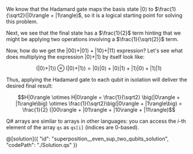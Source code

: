 We know that the Hadamard gate maps the basis state $|0\rangle$ to $\frac{1}{\sqrt2}(|0\rangle + |1\rangle)$, so it is a logical starting point for solving this problem. 

Next, we see that the final state has a $\frac{1}{2}$ term hinting that we might be applying two operations involving a $\frac{1}{\sqrt{2}}$ term. 

Now, how do we get the $|00\rangle + |01\rangle + |10\rangle + |11\rangle$ expression? Let's see what does multiplying the expression $|0\rangle + |1\rangle$ by itself look like:

$$\big(|0\rangle + |1\rangle\big) \otimes \big(|0\rangle + |1\rangle\big) = |0\rangle|0\rangle + |0\rangle|1\rangle + |1\rangle|0\rangle + |1\rangle|1\rangle$$

Thus, applying the Hadamard gate to each qubit in isolation will deliver the desired final result:

$$H|0\rangle \otimes H|0\rangle = \frac{1}{\sqrt2} \big(|0\rangle + |1\rangle\big) \otimes \frac{1}{\sqrt2}\big(|0\rangle + |1\rangle\big)
= \frac{1}{2} (|00\rangle + |01\rangle + |10\rangle + |11\rangle)$$

Q# arrays are similar to arrays in other languages: you can access the $i$-th element of the array `qs` as `qs[i]` (indices are 0-based).

@[solution]({
    "id": "superposition__even_sup_two_qubits_solution",
    "codePath": "./Solution.qs"
})
